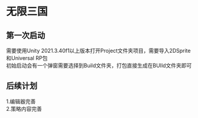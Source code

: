 # 无限三国
## 第一次启动
需要使用Unity 2021.3.40f1以上版本打开Project文件夹项目，需要导入2DSprite和Universal RP包  
初始启动会有一个弹窗需要选择到Build文件夹，打包直接生成在BUIld文件夹即可  

## 后续计划  
1.编辑器完善  
2.策略内容完善 

